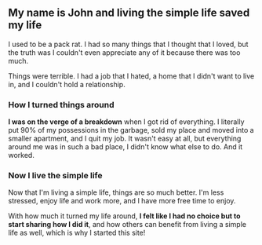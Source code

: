 ## My name is John and living the simple life saved my life

I used to be a pack rat. I had so many things that I thought that I loved, but the truth was I couldn't even appreciate any of it because there was too much.

Things were terrible. I had a job that I hated, a home that I didn't want to live in, and I couldn't hold a relationship.

### How I turned things around

<strong>I was on the verge of a breakdown</strong> when I got rid of everything. I literally put 90% of my possessions in the garbage, sold my place and moved into a smaller apartment, and I quit my job.
It wasn't easy at all, but everything around me was in such a bad place, I didn't know what else to do. And it worked.

### Now I live the simple life

Now that I'm living a simple life, things are so much better. I'm less stressed, enjoy life and work more, and I have more free time to enjoy.

With how much it turned my life around, <strong>I felt like I had no choice but to start sharing how I did it</strong>, and how others can benefit from living a simple life as well, which is why I started this site!
